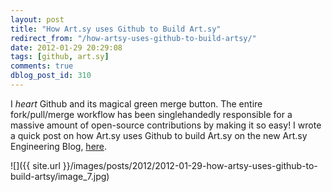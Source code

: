 ```yaml
---
layout: post
title: "How Art.sy uses Github to Build Art.sy"
redirect_from: "/how-artsy-uses-github-to-build-artsy/"
date: 2012-01-29 20:29:08
tags: [github, art.sy]
comments: true
dblog_post_id: 310
---
```

I _heart_ Github and its magical green merge button. The entire fork/pull/merge workflow has been singlehandedly responsible for a massive amount of open-source contributions by making it so easy! I wrote a quick post on how Art.sy uses Github to build Art.sy on the new Art.sy Engineering Blog, [here](http://artsy.github.com/blog/2012/01/29/how-art-dot-sy-uses-github-to-build-art-dot-sy/).

![]({{ site.url }}/images/posts/2012/2012-01-29-how-artsy-uses-github-to-build-artsy/image_7.jpg)
